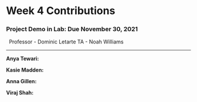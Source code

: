 # Week 4 Contributions
### Project Demo in Lab: Due November 30, 2021

&nbsp; Professor - Dominic Letarte TA - Noah Williams
***



**Anya Tewari:** 

**Kasie Madden:** 

**Anna Gillen:** 

**Viraj Shah:** 
